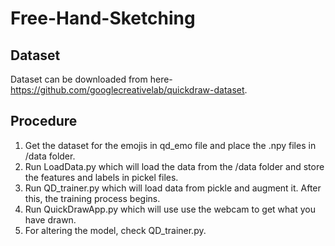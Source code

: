 # Free-Hand-Sketching
## Dataset
Dataset can be downloaded from here-https://github.com/googlecreativelab/quickdraw-dataset. 

## Procedure
1. Get the dataset for the emojis in qd_emo file and place the .npy files in /data folder.
2. Run LoadData.py which will load the data from the /data folder and store the features and labels in pickel files.
3. Run QD_trainer.py which will load data from pickle and augment it. After this, the training process begins.
4. Run QuickDrawApp.py which will use use the webcam to get what you have drawn.
5. For altering the model, check QD_trainer.py.

